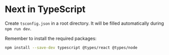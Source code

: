 # Next in TypeScript

Create `tsconfig.json` in a root directory. It will be filled automatically during `npm run dev`.

Remember to install the required packages:

```bash
npm install --save-dev typescript @types/react @types/node
```
